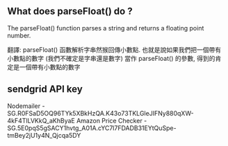## What does parseFloat() do ?

The parseFloat() function parses a string and returns a floating point number.

翻譯:
parseFloat() 函數解析字串然猴回傳小數點. 也就是說如果我們把一個帶有小數點的數字 (我們不確定是字串還是數字) 當作 parseFloat() 的參數, 得到的肯定是一個帶有小數點的數字 

## sendgrid API key
Nodemailer - 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
Amazon Price Checker - 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 